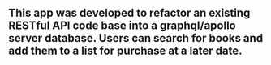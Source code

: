 ## This app was developed to refactor an existing RESTful API code base into a graphql/apollo server database. Users can search for books and add them to a list for purchase at a later date. 
